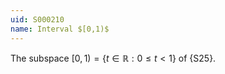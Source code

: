 ```yaml
---
uid: S000210
name: Interval $[0,1)$
---
```


The subspace $[0,1)=\{t\in \mathbb R : 0\leq t < 1\}$ of {S25}.
